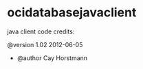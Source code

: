 # ocidatabasejavaclient


java client code credits:

@version 1.02 2012-06-05
 * @author Cay Horstmann 

